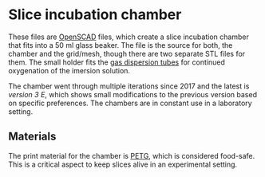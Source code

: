 # Slice incubation chamber
These files are [OpenSCAD](http://openscad.org/) files, which create a slice incubation chamber that fits into a 50 ml glass beaker. The file is the source for both, the chamber and the grid/mesh, though there are two separate STL files for them. The small holder fits the [gas dispersion tubes](https://www.fishersci.com/shop/products/pyrex-gas-dispersion-tubes-with-fritted-cylinders-2/11138B) 
for continued oxygenation of the imersion solution.

The chamber went through multiple iterations since 2017 and the latest is *version 3 E*, 
which shows small modifications to the previous version based on specific preferences. The chambers are in constant use in a laboratory setting. 

## Materials

The print material for the chamber is [PETG](https://www.acmeplastics.com/what-is-petg), which is considered food-safe. This is a critical aspect to keep slices alive in an experimental setting.

 

